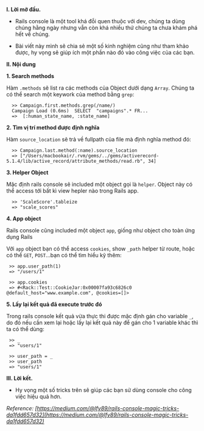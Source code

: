 **I. Lời mở đầu.**

*   Rails console là một tool khá đỗi quen thuộc với dev, chúng ta dùng chúng hằng ngày nhưng vẫn còn khá nhiều thứ chúng ta chưa khám phá hết về chúng.

*  Bài viết này mình sẽ chia sẻ một số kinh nghiệm cũng như tham khảo được, hy vọng sẽ giúp ích một phần nào đó vào công việc của các bạn.

**II. Nội dung**

**1\. Search methods**

Hàm `.methods` sẽ list ra các methods của Object dưới dạng `Array`. Chúng ta có thể search một keywork của method bằng `grep`:

      >> Campaign.first.methods.grep(/name/)
      Campaign Load (0.6ms)  SELECT  "campaigns".* FR...
      =>  [:human_state_name, :state_name]

**2\. Tìm vị trí method được định nghĩa**

Hàm `source_location` sẽ trả về fullpath của file mà định nghĩa method đó:

      >> Campaign.last.method(:name).source_location
      => ["/Users/macbookair/.rvm/gems/../gems/activerecord-5.1.4/lib/active_record/attribute_methods/read.rb", 34]

**3\. Helper Object**

Mặc định rails console sẽ included một object gọi là `helper`. Object này có thể access tới bất kì view hepler nào trong Rails app.

      >> 'ScaleScore'.tableize
      => "scale_scores"

**4\. App object**

Rails console cũng included một object `app`, giống như object cho toàn ứng dụng Rails

Với `app` object bạn có thể access `cookies`, show `_path` helper từ route, hoặc có thể `GET`, `POST`...bạn có thể tìm hiểu kỹ thêm:

     >> app.user_path(1)
     => "/users/1"

     >> app.cookies
     => #<Rack::Test::CookieJar:0x00007fa93c6826c0 @default_host="www.example.com", @cookies=[]>

**5\. Lấy lại kết quả đã execute trước đó**

Trong rails console kết quả vừa thực thi được mặc định gán cho variable `_`, do đó nếu cần xem lại hoặc lấy lại kết quả này để gán cho 1 variable khác thì ta có thể dùng:

     >> _
     => "users/1"

     >> user_path = _
     >> user_path
     => "users/1"

**III. Lời kết.**

*  Hy vọng một số tricks trên sẽ giúp các bạn sử dùng console cho công việc hiệu quả hơn.

*Reference: [https://medium.com/@lfv89/rails-console-magic-tricks-da1fdd657d32](https://medium.com/@lfv89/rails-console-magic-tricks-da1fdd657d32)*
